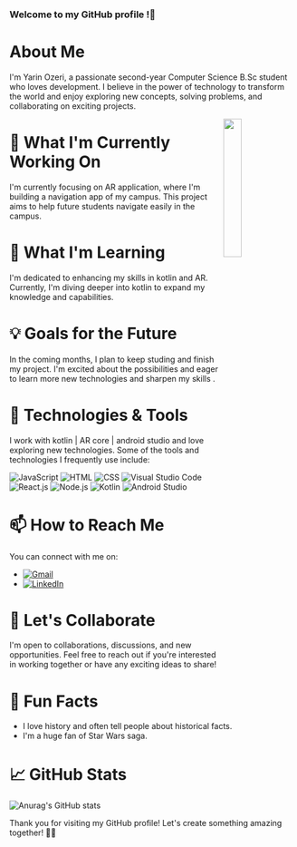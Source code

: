 ### Welcome to my GitHub profile !👋

# About Me
I'm Yarin Ozeri, a passionate second-year Computer Science B.Sc student who loves development. I believe in the power of technology to transform the world and enjoy exploring new concepts, solving problems, and collaborating on exciting projects.

<img src = https://camo.githubusercontent.com/683e2187241c641430216c864ce93fc5a0e0dfb232c5a01d1c54b54d63aa8cb2/68747470733a2f2f63646e2e6472696262626c652e636f6d2f75736572732f313136323037372f73637265656e73686f74732f333834383931342f70726f6772616d6d65722e676966 width = 25% height = 25% align = "right">

 # 🚀 What I'm Currently Working On
I'm currently focusing on AR application, where I'm building a navigation app of my campus. This project aims to help future students navigate easily in the campus.

# 🌱 What I'm Learning
I'm dedicated to enhancing my skills in kotlin and AR. Currently, I'm diving deeper into kotlin to expand my knowledge and capabilities.

# 💡 Goals for the Future
In the coming months, I plan to keep studing and finish my project. I'm excited about the possibilities and eager to learn more new technologies and sharpen my skills .

# 🔧 Technologies & Tools
I work with kotlin | AR core | android studio
and love exploring new technologies. Some of the tools and technologies I frequently use include:

![JavaScript](https://img.shields.io/badge/JavaScript-F7DF1E?style=for-the-badge&logo=javascript&logoColor=black)
![HTML](https://img.shields.io/badge/HTML5-E34F26?style=for-the-badge&logo=html5&logoColor=white)
![CSS](https://img.shields.io/badge/CSS3-1572B6?style=for-the-badge&logo=css3&logoColor=white)
![Visual Studio Code](https://img.shields.io/badge/Visual%20Studio%20Code-007ACC?style=for-the-badge&logo=visual-studio-code&logoColor=white)
![React.js](https://img.shields.io/badge/React-61DAFB?style=for-the-badge&logo=react&logoColor=black)
![Node.js](https://img.shields.io/badge/Node.js-43853D?style=for-the-badge&logo=node.js&logoColor=white)
![Kotlin](https://img.shields.io/badge/Kotlin-0095D5?style=for-the-badge&logo=kotlin&logoColor=white)
![Android Studio](https://img.shields.io/badge/Android%20Studio-3DDC84?style=for-the-badge&logo=android-studio&logoColor=white)


# 📫 How to Reach Me
You can connect with me on:
+ [![Gmail](https://img.shields.io/badge/Gmail-D14836?style=for-the-badge&logo=gmail&logoColor=white)](mailto:ozeriyarin@gmail.com)
+ <a href="https://www.linkedin.com/in/yarin-ozeri">
  <img src="https://img.shields.io/badge/LinkedIn-0077B5?style=for-the-badge&logo=linkedin&logoColor=white" alt="LinkedIn">
</a>


# 🤝 Let's Collaborate
I'm open to collaborations, discussions, and new opportunities. Feel free to reach out if you're interested in working together or have any exciting ideas to share!

# 🌟 Fun Facts
+ I love history and often tell people about historical facts.
+ I'm a huge fan of Star Wars saga.

# 📈 GitHub Stats
![Anurag's GitHub stats](https://github-readme-stats.vercel.app/api?username=ozeriyarin&show_icons=true&theme=dark)




Thank you for visiting my GitHub profile! Let's create something amazing together! 🚀✨


